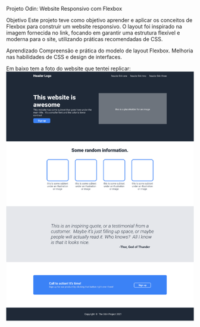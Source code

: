 Projeto Odin: Website Responsivo com Flexbox

Objetivo
Este projeto teve como objetivo aprender e aplicar os conceitos de Flexbox para construir um website responsivo. O layout foi inspirado na imagem fornecida no link, focando em garantir uma estrutura flexível e moderna para o site, utilizando práticas recomendadas de CSS.

Aprendizado
Compreensão e prática do modelo de layout Flexbox.
Melhoria nas habilidades de CSS e design de interfaces.

Em baixo tem a foto do website que tentei replicar:
![Imagem do website cujo o objetivo era replicar no projeto](websiteImage/01.png)


